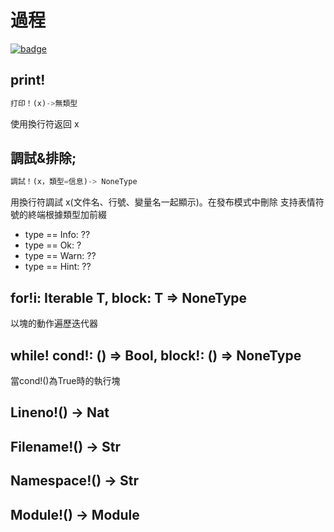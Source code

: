 # 過程

[![badge](https://img.shields.io/endpoint.svg?url=https%3A%2F%2Fgezf7g7pd5.execute-api.ap-northeast-1.amazonaws.com%2Fdefault%2Fsource_up_to_date%3Fowner%3Derg-lang%26repos%3Derg%26ref%3Dmain%26path%3Ddoc/EN/API/procs.md%26commit_hash%3D06f8edc9e2c0cee34f6396fd7c64ec834ffb5352)](https://gezf7g7pd5.execute-api.ap-northeast-1.amazonaws.com/default/source_up_to_date?owner=erg-lang&repos=erg&ref=main&path=doc/EN/API/procs.md&commit_hash=06f8edc9e2c0cee34f6396fd7c64ec834ffb5352)

## print!

```python
打印！(x)->無類型
```

   使用換行符返回 x

## 調試&排除;

```python
調試！(x，類型=信息)-> NoneType
```

用換行符調試 x(文件名、行號、變量名一起顯示)。在發布模式中刪除
支持表情符號的終端根據類型加前綴

* type == Info: ??
* type == Ok: ?
* type == Warn: ??
* type == Hint: ??

## for!i: Iterable T, block: T => NoneType

以塊的動作遍歷迭代器

## while! cond!: () => Bool, block!: () => NoneType

當cond!()為True時的執行塊

## Lineno!() -> Nat

## Filename!() -> Str

## Namespace!() -> Str

## Module!() -> Module
